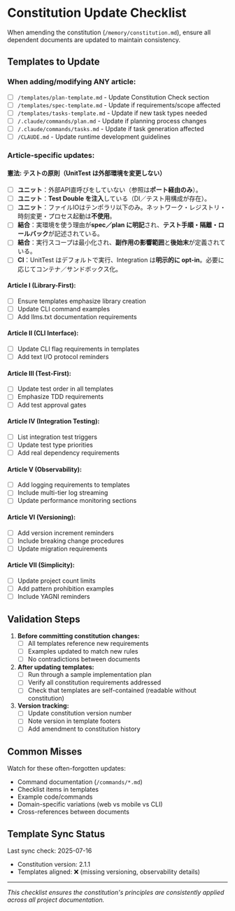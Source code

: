 # Constitution Update Checklist

When amending the constitution (`/memory/constitution.md`), ensure all dependent documents are updated to maintain consistency.

## Templates to Update

### When adding/modifying ANY article:
- [ ] `/templates/plan-template.md` - Update Constitution Check section
- [ ] `/templates/spec-template.md` - Update if requirements/scope affected
- [ ] `/templates/tasks-template.md` - Update if new task types needed
- [ ] `/.claude/commands/plan.md` - Update if planning process changes
- [ ] `/.claude/commands/tasks.md` - Update if task generation affected
- [ ] `/CLAUDE.md` - Update runtime development guidelines

### Article-specific updates:

#### 憲法: テストの原則（UnitTest は外部環境を変更しない）

- [ ] **ユニット**：外部API直呼びをしていない（参照は**ポート経由のみ**）。
- [ ] **ユニット**：**Test Double を注入**している（DI／テスト用構成が存在）。
- [ ] **ユニット**：ファイルIOはテンポラリ以下のみ。ネットワーク・レジストリ・時刻変更・プロセス起動は**不使用**。
- [ ] **結合**：実環境を使う理由が**spec／plan に明記**され、**テスト手順・隔離・ロールバック**が記述されている。
- [ ] **結合**：実行スコープは最小化され、**副作用の影響範囲**と**後始末**が定義されている。
- [ ] **CI**：UnitTest はデフォルトで実行、Integration は**明示的に opt-in**。必要に応じてコンテナ／サンドボックス化。

#### Article I (Library-First):
- [ ] Ensure templates emphasize library creation
- [ ] Update CLI command examples
- [ ] Add llms.txt documentation requirements

#### Article II (CLI Interface):
- [ ] Update CLI flag requirements in templates
- [ ] Add text I/O protocol reminders

#### Article III (Test-First):
- [ ] Update test order in all templates
- [ ] Emphasize TDD requirements
- [ ] Add test approval gates

#### Article IV (Integration Testing):
- [ ] List integration test triggers
- [ ] Update test type priorities
- [ ] Add real dependency requirements

#### Article V (Observability):
- [ ] Add logging requirements to templates
- [ ] Include multi-tier log streaming
- [ ] Update performance monitoring sections

#### Article VI (Versioning):
- [ ] Add version increment reminders
- [ ] Include breaking change procedures
- [ ] Update migration requirements

#### Article VII (Simplicity):
- [ ] Update project count limits
- [ ] Add pattern prohibition examples
- [ ] Include YAGNI reminders

## Validation Steps

1. **Before committing constitution changes:**
   - [ ] All templates reference new requirements
   - [ ] Examples updated to match new rules
   - [ ] No contradictions between documents

2. **After updating templates:**
   - [ ] Run through a sample implementation plan
   - [ ] Verify all constitution requirements addressed
   - [ ] Check that templates are self-contained (readable without constitution)

3. **Version tracking:**
   - [ ] Update constitution version number
   - [ ] Note version in template footers
   - [ ] Add amendment to constitution history

## Common Misses

Watch for these often-forgotten updates:
- Command documentation (`/commands/*.md`)
- Checklist items in templates
- Example code/commands
- Domain-specific variations (web vs mobile vs CLI)
- Cross-references between documents

## Template Sync Status

Last sync check: 2025-07-16
- Constitution version: 2.1.1
- Templates aligned: ❌ (missing versioning, observability details)

---

*This checklist ensures the constitution's principles are consistently applied across all project documentation.*